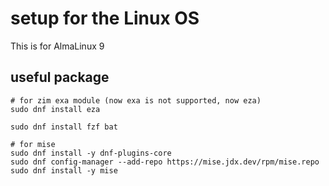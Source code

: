 # setup for the Linux OS
This is for AlmaLinux 9

## useful package

```shell
# for zim exa module (now exa is not supported, now eza)
sudo dnf install eza

sudo dnf install fzf bat

# for mise
sudo dnf install -y dnf-plugins-core
sudo dnf config-manager --add-repo https://mise.jdx.dev/rpm/mise.repo
sudo dnf install -y mise
```

